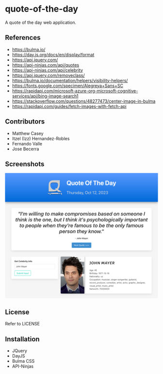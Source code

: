 # quote-of-the-day

A quote of the day web application.

## References

- https://bulma.io/
- https://day.js.org/docs/en/display/format
- https://api.jquery.com/
- https://api-ninjas.com/api/quotes
- https://api-ninjas.com/api/celebrity
- https://api.jquery.com/removeclass/
- https://bulma.io/documentation/helpers/visibility-helpers/
- https://fonts.google.com/specimen/Alegreya+Sans+SC
- https://rapidapi.com/microsoft-azure-org-microsoft-cognitive-services/api/bing-image-search1
- https://stackoverflow.com/questions/48277473/center-image-in-bulma
- https://rapidapi.com/guides/fetch-images-with-fetch-api

## Contributors

- Matthew Casey
- Itzel (Izz) Hernandez-Robles
- Fernando Valle
- Jose Becerra

## Screenshots
![Screenshot](assets/images/screenshot.png)

## License

Refer to LICENSE

## Installation

- JQuery
- DayJS
- Bulma CSS
- API-Ninjas
